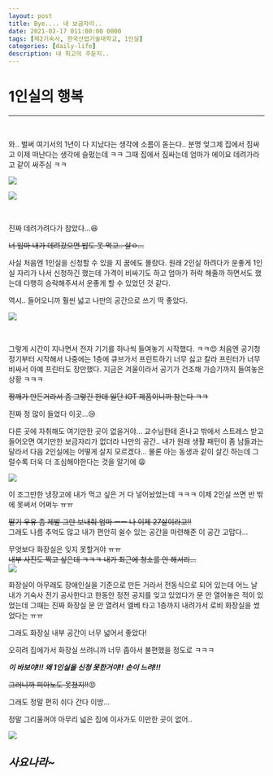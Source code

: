 ```yaml
---
layout: post
title: Bye.... 내 보금자리..
date: 2021-02-17 011:00:00 0000
tags: [제2기숙사, 한국산업기술대학교, 1인실]
categories: [daily-life]
description: 내 최고의 주둔지..
---
```


# 1인실의 행복

---

<br>

와.. 벌써 여기서의 1년이 다 지났다는 생각에 소름이 돋는다..
분명 엊그제 집에서 짐싸고 이제 떠난다는 생각에 슬펐는데 ㅋㅋ
그때 집에서 짐싸는데 엄마가 에이요 데려가라고 같이 싸주심 ㅋㅋ

![](/images/DailyLife/Dorm/2021-02-17-11-04-35.png)

![](/images/DailyLife/Dorm/2021-02-17-11-04-52.png)

<Br>

진짜 데려가려다가 참았다...:satisfied:<br>

~~너 임마 내가 데려갔으면 밥도 못 먹고.. 살ㅇ...~~

사실 처음엔 1인실을 신청할 수 있을 지 꿈에도 몰랐다.
원래 2인실 하려다가 운좋게 1인실 자리가 나서 신청하긴 했는데 가격이 비싸기도 하고 엄마가 허락 해줄까 하면서도 했는데 다행히 승락해주셔서 운좋게 할 수 있었던 것 같다.

역시.. 들어오니까 훨씬 넓고 나만의 공간으로 쓰기 딱 좋았다.

![](/images/DailyLife/Dorm/2021-02-17-11-07-51.png)

<br>

그렇게 시간이 지나면서 전자 기기를 하나씩 들여놓기 시작했다. ㅋㅋ:heart_eyes:
처음엔 공기청정기부터 시작해서 나중에는 1층에 큐브가서 프린트하기 너무 싫고 칼라 프린터가 너무 비싸서 아예 프린터도 장만했다.
지금은 겨울이라서 공기가 건조해 가습기까지 들여놓은 상황 ㅋㅋㅋ

~~짱깨가 만든거라서 좀 그렇긴 한데 일단 IOT 제품이니까 참는다 ㅋㅋ~~<br>

진짜 정 많이 들었다 이곳...:cry:

다른 곳에 자취해도 여기만한 곳이 없을거야...
교수님한테 혼나고 밖에서 스트레스 받고 들어오면 여기만한 보금자리가 없더라
나만의 공간..
내가 원래 생활 패턴이 좀 남들과는 달라서 다음 2인실에는 어떻게 살지 모르겠다...
물론 아는 동생과 같이 살긴 하는데 그럴수록 더욱 더 조심해야한다는 것을 알기에 :weary:
<br>

![](/images/DailyLife/Dorm/2021-02-17-11-11-14.png)

이 조그만한 냉장고에 내가 먹고 싶은 거 다 넣어놨었는데 ㅋㅋㅋ 이제 2인실 쓰면 반 밖에 못써서 어쩌누 ㅠㅠ

~~딸기 우유 좀 제발 그만 보내줘 엄마 ㅡㅡ 나 이제 27살이라고!!~~<br>
그래도 나름 추억도 많고 내가 편안히 쉴수 있는 공간을 마련해준 이 공간 고맙다...

무엇보다 화장실은 잊지 못할거야 ㅠㅠ<br>
~~내부 사진도 찍고 싶은데 ㅋㅋㅋ 내가 최근에 청소를 안 해서리...~~<br>
![](/images/DailyLife/Dorm/2021-02-17-11-13-03.png)<br>

화장실이 아무래도 장애인실을 기준으로 만든 거라서 전동식으로 되어 있는데
어느 날 내가 기숙사 전기 공사한다고 한동안 정전 공지를 잊고 있었다가 문 안 열어놓은 적이 있었는데 그때는 진짜 화장실 문 안 열려서 엘베 타고 1층까지 내려가서 로비 화장실을 썼었다는 ㅠㅠ<br>

그래도 화장실 내부 공간이 너무 넓어서 좋았다!

오히려 집에가서 화장실 쓰려니까 너무 좁아서 불편했을 정도로 ㅋㅋㅋ<br>

_**이 바보야!!! 왜 1인실을 신청 못한거야!!**_
_**손이 느려!!!**_

~~그러니까 피아노도 못쳤지!!~~:rage:<br>

그래도 정말 편히 쉬다 간다 이방...

정말 그리울꺼야 아무리 넓은 집에 이사가도 이만한 곳이 없어..

![](/images/DailyLife/Dorm/2021-02-17-11-17-35.png)

## _사요나라~_
